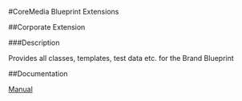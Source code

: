 #CoreMedia Blueprint Extensions

##Corporate Extension

###Description

Provides all classes, templates, test data etc. for the Brand Blueprint

##Documentation

[Manual](https://documentation.coremedia.com/livecontext-3-for-ibm-wcs/current/manuals/coremedia-en/webhelp/content/ch07.html)
